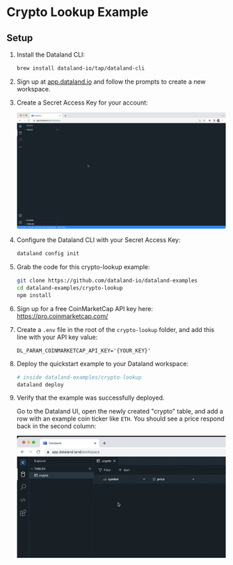 # Crypto Lookup Example

## Setup

1. Install the Dataland CLI:

   ```sh
   brew install dataland-io/tap/dataland-cli
   ```

2. Sign up at [app.dataland.io](https://app.dataland.io/) and follow the prompts to create a new workspace.

3. Create a Secret Access Key for your account:

   ![Create secret access key](../assets/create-secret-access-key-22-05-17.gif)

4. Configure the Dataland CLI with your Secret Access Key:

   ```sh
   dataland config init
   ```

5. Grab the code for this crypto-lookup example:

   ```sh
   git clone https://github.com/dataland-io/dataland-examples
   cd dataland-examples/crypto-lookup
   npm install
   ```

6. Sign up for a free CoinMarketCap API key here: https://pro.coinmarketcap.com/

7. Create a `.env` file in the root of the `crypto-lookup` folder, and add this line with your API key value:

   ```
   DL_PARAM_COINMARKETCAP_API_KEY='{YOUR_KEY}'
   ```

8. Deploy the quickstart example to your Dataland workspace:

   ```sh
   # inside dataland-examples/crypto-lookup
   dataland deploy
   ```

9. Verify that the example was successfully deployed.

   Go to the Dataland UI, open the newly created "crypto" table, and add a row with an example coin ticker like `ETH`. You should see a price respond back in the second column:

   ![Crypto lookup end state](../assets/crypto-lookup-end-state-2022-08-05.gif)
